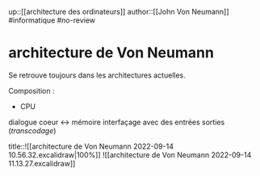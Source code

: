 up::[[architecture des ordinateurs]]
author::[[John Von Neumann]]
#informatique #no-review 
# architecture de Von Neumann

Se retrouve toujours dans les architectures actuelles.


Composition :
 - CPU

dialogue coeur <-> mémoire
interfaçage avec des entrées sorties (_transcodage_)


title::![[architecture de Von Neumann 2022-09-14 10.56.32.excalidraw|100%]]
![[architecture de Von Neumann 2022-09-14 11.13.27.excalidraw]]

